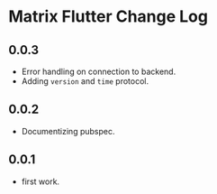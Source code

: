 # Matrix Flutter Change Log

## 0.0.3

* Error handling on connection to backend.
* Adding `version` and `time` protocol.

## 0.0.2

* Documentizing pubspec.
## 0.0.1

* first work.
